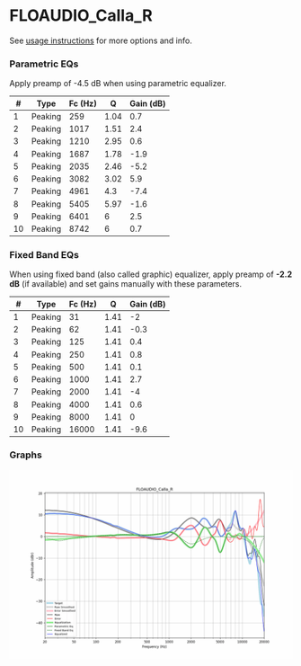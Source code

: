 # FLOAUDIO_Calla_R
See [usage instructions](https://github.com/jaakkopasanen/AutoEq#usage) for more options and info.

### Parametric EQs
Apply preamp of -4.5 dB when using parametric equalizer.

|   # | Type    |   Fc (Hz) |    Q |   Gain (dB) |
|-----|---------|-----------|------|-------------|
|   1 | Peaking |       259 | 1.04 |         0.7 |
|   2 | Peaking |      1017 | 1.51 |         2.4 |
|   3 | Peaking |      1210 | 2.95 |         0.6 |
|   4 | Peaking |      1687 | 1.78 |        -1.9 |
|   5 | Peaking |      2035 | 2.46 |        -5.2 |
|   6 | Peaking |      3082 | 3.02 |         5.9 |
|   7 | Peaking |      4961 | 4.3  |        -7.4 |
|   8 | Peaking |      5405 | 5.97 |        -1.6 |
|   9 | Peaking |      6401 | 6    |         2.5 |
|  10 | Peaking |      8742 | 6    |         0.7 |

### Fixed Band EQs
When using fixed band (also called graphic) equalizer, apply preamp of **-2.2 dB** (if available) and set gains manually with these parameters.

|   # | Type    |   Fc (Hz) |    Q |   Gain (dB) |
|-----|---------|-----------|------|-------------|
|   1 | Peaking |        31 | 1.41 |        -2   |
|   2 | Peaking |        62 | 1.41 |        -0.3 |
|   3 | Peaking |       125 | 1.41 |         0.4 |
|   4 | Peaking |       250 | 1.41 |         0.8 |
|   5 | Peaking |       500 | 1.41 |         0.1 |
|   6 | Peaking |      1000 | 1.41 |         2.7 |
|   7 | Peaking |      2000 | 1.41 |        -4   |
|   8 | Peaking |      4000 | 1.41 |         0.6 |
|   9 | Peaking |      8000 | 1.41 |         0   |
|  10 | Peaking |     16000 | 1.41 |        -9.6 |

### Graphs
![](./FLOAUDIO_Calla_R.png)
